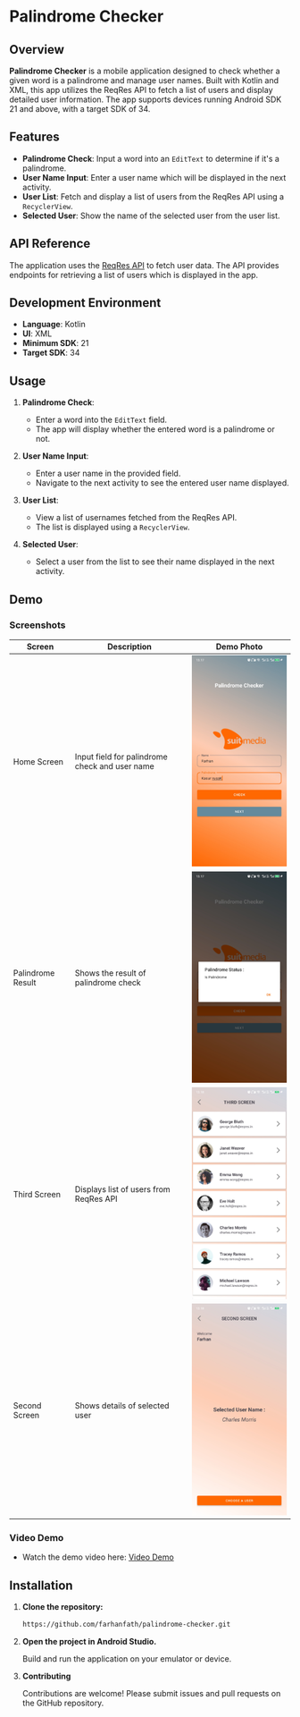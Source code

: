 # Palindrome Checker

## Overview

**Palindrome Checker** is a mobile application designed to check whether a given word is a palindrome and manage user names. Built with Kotlin and XML, this app utilizes the ReqRes API to fetch a list of users and display detailed user information. The app supports devices running Android SDK 21 and above, with a target SDK of 34.

## Features

- **Palindrome Check**: Input a word into an `EditText` to determine if it's a palindrome.
- **User Name Input**: Enter a user name which will be displayed in the next activity.
- **User List**: Fetch and display a list of users from the ReqRes API using a `RecyclerView`.
- **Selected User**: Show the name of the selected user from the user list.

## API Reference

The application uses the [ReqRes API](https://reqres.in/) to fetch user data. The API provides endpoints for retrieving a list of users which is displayed in the app.

## Development Environment

- **Language**: Kotlin
- **UI**: XML
- **Minimum SDK**: 21
- **Target SDK**: 34

## Usage

1. **Palindrome Check**:
    - Enter a word into the `EditText` field.
    - The app will display whether the entered word is a palindrome or not.

2. **User Name Input**:
    - Enter a user name in the provided field.
    - Navigate to the next activity to see the entered user name displayed.

3. **User List**:
    - View a list of usernames fetched from the ReqRes API.
    - The list is displayed using a `RecyclerView`.

4. **Selected User**:
    - Select a user from the list to see their name displayed in the next activity.

## Demo

### Screenshots

| Screen            | Description                               | Demo Photo                                                                 |
|-------------------|-------------------------------------------|----------------------------------------------------------------------------|
| Home Screen       | Input field for palindrome check and user name | <img src="demo/home.jpg" alt="Home Screen" width="300"/>                   |
| Palindrome Result | Shows the result of palindrome check      | <img src="demo/palindrome_check.jpg" alt="Palindrome Result" width="300"/> |
| Third Screen      | Displays list of users from ReqRes API     | <img src="demo/list_demo.jpg" alt="User List" width="300"/>                |
| Second Screen     | Shows details of selected user             | <img src="demo/selected_demo.jpg" alt="Selected User" width="300"/>        |

### Video Demo

- Watch the demo video here: [Video Demo](https://drive.google.com/file/d/1wJvCXDIlBX73gemfywPRTc9j2bwhY3U7/view?usp=sharing)

## Installation

1. **Clone the repository:**
   ```bash
   https://github.com/farhanfath/palindrome-checker.git

2. **Open the project in Android Studio.**

   Build and run the application on your emulator or device.

3. **Contributing**
   
   Contributions are welcome! Please submit issues and pull requests on the GitHub repository.
